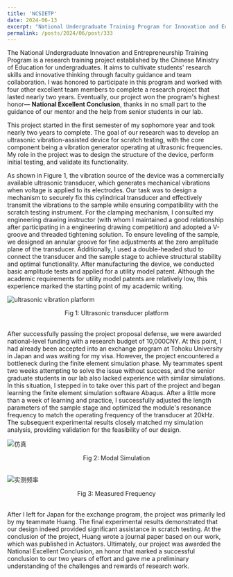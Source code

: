 ```yaml
---
title: 'NCSIETP'
date: 2024-06-13
excerpt: "National Undergraduate Training Program for Innovation and Entrepreneurship (NCSIETP)  [more](/posts/2024/06/post/333)"
permalink: /posts/2024/06/post/333
---
```


The National Undergraduate Innovation and Entrepreneurship Training Program is a research training project established by the Chinese Ministry of Education for undergraduates. It aims to cultivate students' research skills and innovative thinking through faculty guidance and team collaboration. I was honored to participate in this program and worked with four other excellent team members to complete a research project that lasted nearly two years. Eventually, our project won the program's highest honor— **National Excellent Conclusion**, thanks in no small part to the guidance of our mentor and the help from senior students in our lab.

This project started in the first semester of my sophomore year and took nearly two years to complete. The goal of our research was to develop an ultrasonic vibration-assisted device for scratch testing, with the core component being a vibration generator operating at ultrasonic frequencies. My role in the project was to design the structure of the device, perform initial testing, and validate its functionality.

As shown in Figure 1, the vibration source of the device was a commercially available ultrasonic transducer, which generates mechanical vibrations when voltage is applied to its electrodes. Our task was to design a mechanism to securely fix this cylindrical transducer and effectively transmit the vibrations to the sample while ensuring compatibility with the scratch testing instrument. For the clamping mechanism, I consulted my engineering drawing instructor (with whom I maintained a good relationship after participating in a engineering drawing competition) and adopted a V-groove and threaded tightening solution. To ensure leveling of the sample, we designed an annular groove for fine adjustments at the zero amplitude plane of the transducer. Additionally, I used a double-headed stud to connect the transducer and the sample stage to achieve structural stability and optimal functionality. After manufacturing the device, we conducted basic amplitude tests and applied for a utility model patent. Although the academic requirements for utility model patents are relatively low, this experience marked the starting point of my academic writing.


![ultrasonic vibration platform](https://pub-435f283cdbe44123bb9e69b79358e329.r2.dev/images/ultrasonic%20vibration%20platform.png)
<center>Fig 1: Ultrasonic transducer platform</center><br>  


After successfully passing the project proposal defense, we were awarded national-level funding with a research budget of 10,000CNY. At this point, I had already been accepted into an exchange program at Tohoku University in Japan and was waiting for my visa. However, the project encountered a bottleneck during the finite element simulation phase. My teammates spent two weeks attempting to solve the issue without success, and the senior graduate students in our lab also lacked experience with similar simulations. In this situation, I stepped in to take over this part of the project and began learning the finite element simulation software Abaqus. After a little more than a week of learning and practice, I successfully adjusted the length parameters of the sample stage and optimized the module's resonance frequency to match the operating frequency of the transducer at 20kHz. The subsequent experimental results closely matched my simulation analysis, providing validation for the feasibility of our design.


![仿真](https://pub-435f283cdbe44123bb9e69b79358e329.r2.dev/images/%E6%A8%A1%E6%80%81%E4%BB%BF%E7%9C%9F.png)
<center>Fig 2: Modal Simulation</center><br>  


![实测频率](https://pub-435f283cdbe44123bb9e69b79358e329.r2.dev/images/%E5%AE%9E%E6%B5%8B%E9%A2%91%E7%8E%87.png)
<center>Fig 3: Measured Frequency</center><br>


After I left for Japan for the exchange program, the project was primarily led by my teammate Huang. The final experimental results demonstrated that our design indeed provided significant assistance in scratch testing. At the conclusion of the project, Huang wrote a journal paper based on our work, which was published in Actuators. Ultimately, our project was awarded the National Excellent Conclusion, an honor that marked a successful conclusion to our two years of effort and gave me a preliminary understanding of the challenges and rewards of research work.